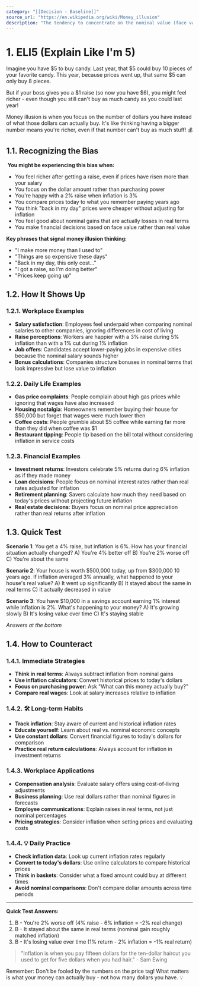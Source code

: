 ```yaml
---
category: "[[Decision - Baseline]]"
source_url: "https://en.wikipedia.org/wiki/Money_illusion"
description: "The tendency to concentrate on the nominal value (face value) of money rather than its value in terms of purchasing power"
---
```


# 1. ELI5 (Explain Like I'm 5)

 Imagine you have $5 to buy candy. Last year, that $5 could buy 10 pieces of your favorite candy. This year, because prices went up, that same $5 can only buy 8 pieces.

But if your boss gives you a $1 raise (so now you have $6), you might feel richer - even though you still can't buy as much candy as you could last year!

Money illusion is when you focus on the number of dollars you have instead of what those dollars can actually buy. It's like thinking having a bigger number means you're richer, even if that number can't buy as much stuff! 💰

## 1.1. Recognizing the Bias

️ **You might be experiencing this bias when:**

- You feel richer after getting a raise, even if prices have risen more than your salary
- You focus on the dollar amount rather than purchasing power
- You're happy with a 2% raise when inflation is 3%
- You compare prices today to what you remember paying years ago
- You think "back in my day" prices were cheaper without adjusting for inflation
- You feel good about nominal gains that are actually losses in real terms
- You make financial decisions based on face value rather than real value

**Key phrases that signal money illusion thinking:**
- "I make more money than I used to"
- "Things are so expensive these days"
- "Back in my day, this only cost..."
- "I got a raise, so I'm doing better"
- "Prices keep going up"

## 1.2. How It Shows Up

### 1.2.1. **Workplace Examples**

- **Salary satisfaction**: Employees feel underpaid when comparing nominal salaries to other companies, ignoring differences in cost of living
- **Raise perceptions**: Workers are happier with a 3% raise during 5% inflation than with a 1% cut during 1% inflation
- **Job offers**: Candidates accept lower-paying jobs in expensive cities because the nominal salary sounds higher
- **Bonus calculations**: Companies structure bonuses in nominal terms that look impressive but lose value to inflation

### 1.2.2. **Daily Life Examples**

- **Gas price complaints**: People complain about high gas prices while ignoring that wages have also increased
- **Housing nostalgia**: Homeowners remember buying their house for $50,000 but forget that wages were much lower then
- **Coffee costs**: People grumble about $5 coffee while earning far more than they did when coffee was $1
- **Restaurant tipping**: People tip based on the bill total without considering inflation in service costs

### 1.2.3. **Financial Examples**

- **Investment returns**: Investors celebrate 5% returns during 6% inflation as if they made money
- **Loan decisions**: People focus on nominal interest rates rather than real rates adjusted for inflation
- **Retirement planning**: Savers calculate how much they need based on today's prices without projecting future inflation
- **Real estate decisions**: Buyers focus on nominal price appreciation rather than real returns after inflation

## 1.3. Quick Test

**Scenario 1**: You get a 4% raise, but inflation is 6%. How has your financial situation actually changed?
A) You're 4% better off
B) You're 2% worse off
C) You're about the same

**Scenario 2**: Your house is worth $500,000 today, up from $300,000 10 years ago. If inflation averaged 3% annually, what happened to your house's real value?
A) It went up significantly
B) It stayed about the same in real terms
C) It actually decreased in value

**Scenario 3**: You have $10,000 in a savings account earning 1% interest while inflation is 2%. What's happening to your money?
A) It's growing slowly
B) It's losing value over time
C) It's staying stable

*Answers at the bottom*

## 1.4. How to Counteract

### 1.4.1. **Immediate Strategies**

- **Think in real terms**: Always subtract inflation from nominal gains
- **Use inflation calculators**: Convert historical prices to today's dollars
- **Focus on purchasing power**: Ask "What can this money actually buy?"
- **Compare real wages**: Look at salary increases relative to inflation

### 1.4.2. 🛠️ **Long-term Habits**

- **Track inflation**: Stay aware of current and historical inflation rates
- **Educate yourself**: Learn about real vs. nominal economic concepts
- **Use constant dollars**: Convert financial figures to today's dollars for comparison
- **Practice real return calculations**: Always account for inflation in investment returns

### 1.4.3. **Workplace Applications**

- **Compensation analysis**: Evaluate salary offers using cost-of-living adjustments
- **Business planning**: Use real dollars rather than nominal figures in forecasts
- **Employee communications**: Explain raises in real terms, not just nominal percentages
- **Pricing strategies**: Consider inflation when setting prices and evaluating costs

### 1.4.4. 💡 **Daily Practice**

- **Check inflation data**: Look up current inflation rates regularly
- **Convert to today's dollars**: Use online calculators to compare historical prices
- **Think in baskets**: Consider what a fixed amount could buy at different times
- **Avoid nominal comparisons**: Don't compare dollar amounts across time periods

---

**Quick Test Answers:**
1) B - You're 2% worse off (4% raise - 6% inflation = -2% real change)
2) B - It stayed about the same in real terms (nominal gain roughly matched inflation)
3) B - It's losing value over time (1% return - 2% inflation = -1% real return)

> "Inflation is when you pay fifteen dollars for the ten-dollar haircut you used to get for five dollars when you had hair." - Sam Ewing

Remember: Don't be fooled by the numbers on the price tag! What matters is what your money can actually buy - not how many dollars you have. 💡

